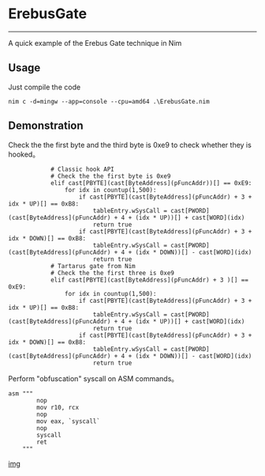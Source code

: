 # ErebusGate

---

A quick example of the Erebus Gate technique in Nim

## Usage

Just compile the code 

```
nim c -d=mingw --app=console --cpu=amd64 .\ErebusGate.nim
```

## Demonstration

Check the the first byte and the third byte is 0xe9 to check whether they is hooked。

```
            # Classic hook API 
            # Check the the first byte is 0xe9
            elif cast[PBYTE](cast[ByteAddress](pFuncAddr))[] == 0xE9:
                for idx in countup(1,500):
                    if cast[PBYTE](cast[ByteAddress](pFuncAddr) + 3 + idx * UP)[] == 0xB8:
                        tableEntry.wSysCall = cast[PWORD](cast[ByteAddress](pFuncAddr) + 4 + (idx * UP))[] + cast[WORD](idx)
                        return true
                    if cast[PBYTE](cast[ByteAddress](pFuncAddr) + 3 + idx * DOWN)[] == 0xB8:
                        tableEntry.wSysCall = cast[PWORD](cast[ByteAddress](pFuncAddr) + 4 + (idx * DOWN))[] - cast[WORD](idx)
                        return true 
            # Tartarus gate from Nim
            # Check the the first three is 0xe9
            elif cast[PBYTE](cast[ByteAddress](pFuncAddr) + 3 )[] == 0xE9:
                for idx in countup(1,500):
                    if cast[PBYTE](cast[ByteAddress](pFuncAddr) + 3 + idx * UP)[] == 0xB8:
                        tableEntry.wSysCall = cast[PWORD](cast[ByteAddress](pFuncAddr) + 4 + (idx * UP))[] + cast[WORD](idx)
                        return true
                    if cast[PBYTE](cast[ByteAddress](pFuncAddr) + 3 + idx * DOWN)[] == 0xB8:
                        tableEntry.wSysCall = cast[PWORD](cast[ByteAddress](pFuncAddr) + 4 + (idx * DOWN))[] - cast[WORD](idx)
                        return true  
```

Perform "obfuscation" syscall on ASM commands。

```
asm """
        nop
        mov r10, rcx
        nop
        mov eax, `syscall`
        nop
        syscall
        ret
    """
```

[img](https://github.com/Haunted-Banshee/ErebusGate/blob/main/img.png)

